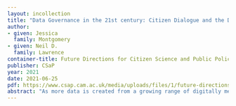 ```yaml
---
layout: incollection
title: "Data Governance in the 21st century: Citizen Dialogue and the Development of Data Trusts"
author: 
- given: Jessica
  family: Montgomery
- given: Neil D. 
  family: Lawrence
container-title: Future Directions for Citizen Science and Public Policy
publisher: CSaP
year: 2021
date: 2021-06-25
pdf: https://www.csap.cam.ac.uk/media/uploads/files/1/future-directions-for-citizen-science-and-public-policy-web-v6.pdf
abstract: "As more data is created from a growing range of digitally mediated interactions, there are opportunities to use data in policy – from nowcasting metrics for economic performance, to the design of targeted public-health interventions. Many of these new forms of data are the result of happenstance; they are generated by individual citizens in the course. of daily activities, without having been collected with a public policy goal in mind. While use of such data can create significant benefits, its use alsobrings new potential forms of harm and risks, further disenfranchising individuals in decisions about data sharing and use. In this context, there is a demand for institutions that can bridge the desire to share data for social and economic benefit, with concerns about the vulnerabilities that such data sharing can create."
---
```


